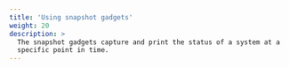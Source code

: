 ```yaml
---
title: 'Using snapshot gadgets'
weight: 20
description: >
  The snapshot gadgets capture and print the status of a system at a
  specific point in time.
---
```

